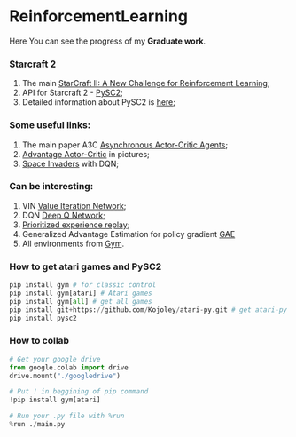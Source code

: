 # ReinforcementLearning

Here You can see the progress of my **Graduate work**.

### Starcraft 2
1. The main [StarCraft II: A New Challenge for Reinforcement Learning](https://arxiv.org/pdf/1708.04782.pdf);
2. API for Starcraft 2 - [PySC2](https://github.com/deepmind/pysc2);
3. Detailed information about PySC2 is [here](https://github.com/deepmind/pysc2/blob/master/docs/environment.md);

### Some useful links:
1. The main paper A3C [Asynchronous Actor-Critic Agents](https://arxiv.org/pdf/1602.01783.pdf);
2. [Advantage Actor-Critic](https://hackernoon.com/intuitive-rl-intro-to-advantage-actor-critic-a2c-4ff545978752) in pictures;
3. [Space Invaders](https://nihit.github.io/resources/spaceinvaders.pdf) with DQN;

### Can be interesting:
1. VIN [Value Iteration Network](http://papers.nips.cc/paper/6046-value-iteration-networks.pdf);
2. DQN [Deep Q Network](https://www.cs.toronto.edu/~vmnih/docs/dqn.pdf);
3. [Prioritized experience replay](https://arxiv.org/pdf/1511.05952.pdf);
4. Generalized Advantage Estimation for policy gradient [GAE](https://arxiv.org/pdf/1506.02438.pdf)
5. All environments from [Gym](https://gym.openai.com/envs/#classic_control).

### How to get atari games and PySC2
```python
pip install gym # for classic control
pip install gym[atari] # Atari games
pip install gym[all] # get all games
pip install git+https://github.com/Kojoley/atari-py.git # get atari-py if needed
pip install pysc2
```

### How to collab
```python
# Get your google drive
from google.colab import drive
drive.mount("./googledrive")

# Put ! in beggining of pip command
!pip install gym[atari]

# Run your .py file with %run
%run ./main.py
```
